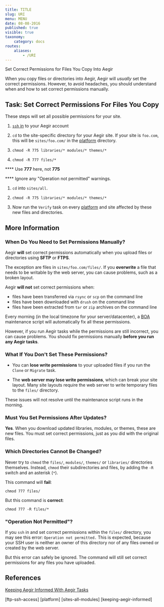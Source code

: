 ```yaml
---
title: TITLE
slug: URI
menu: MENU
date: 08-08-2016
published: true
visible: true
taxonomy:
    category: docs
routes:
    aliases:
        - /URI
---
```

Set Correct Permissions for Files You Copy Into Aegir

When you copy files or directories into Aegir, Aegir will *usually*
set the correct permissions. However, to avoid headaches, you should
understand when and how to set correct permissions manually.

Task: Set Correct Permissions For Files You Copy
------------------------------------------------

These steps will set all possible permissions for your site.

1.  [`ssh` in](ftp-ssh-access) to your Aegir account

1.  `cd` to the site-specific directory for your Aegir site. If your
    site is `foo.com`, this will be `sites/foo.com/` in the
    [platform](platform)
    directory.

1.  `chmod -R 775 libraries/* modules/* themes/*`

1.  `chmod -R 777 files/*`

**** Use **777** here, not **775**

**** Ignore any "Operation not permitted" warnings.

1.  `cd` into `sites/all`.

1.  `chmod -R 775 libraries/* modules/* themes/*`

1.  Now run the `Verify` task on every [platform](platform)
    and site affected by these new files and directories.

More Information
----------------

### When Do You Need to Set Permissions Manually?

Aegir **will** set correct permissions automatically when you upload
files or directories using **SFTP** or **FTPS**.

The exception are files in `sites/foo.com/files/`. If you **overwrite**
a file that needs to be writable by the web server, you can cause
problems, such as a broken layout.

Aegir **will not** set correct permissions when:

-   files have been transferred via `rsync` or `scp` on the command line
-   files have been downloaded with `drush` on the command line
-   files have been extracted from `tar` or `zip` archives on the
    command line

Every morning (in the local timezone for your server/datacenter), a
[BOA](boa) maintenance script will automatically fix all these
permissions.

However, if you run Aegir tasks while the permissions are still
incorrect,
you can cause problems. You should fix permissions
manually **before you run any Aegir tasks**.

### What If You Don't Set These Permissions?

-   You can **lose write permissions** to your uploaded files if you
    run
    the `Clone` or `Migrate` task.

-   The **web server may lose write permissions**, which can break your
    site layout. Many site layouts require the web server to write
    temporary files to the `files/` directory.

These issues will not resolve until the maintenance script runs in the
morning.

### Must You Set Permissions After Updates?

**Yes**. When you download updated libraries, modules, or themes, these
are new files. You must set correct permissions, just as you did with
the original files.

### Which Directories Cannot Be Changed?

Never try to `chmod` the `files/`, `modules/`, `themes/` or
`libraries/` directories themselves. Instead, `chmod` their
subdirectories and files, by adding the `-R` switch and an asterisk
(`*`).

This command will **fail**:

`chmod 777 files/`

But this command is **correct**:

`chmod 777 -R files/*`

### "Operation Not Permitted"?

If you `ssh` in and set correct permissions within the `files/`
directory, you may see this error: `Operation not permitted.` This is
expected, because your SSH user is neither an owner of this directory
nor of any files owned or created by the web server.

But this error can safely be ignored. The command will still set
correct permissions for any files you have uploaded.

References
----------

[Keeping Aegir Informed With Aegir Tasks](keeping-aegir-informed)

[ftp-ssh-access]
[platform]
[sites-all-modules]
[keeping-aegir-informed]
